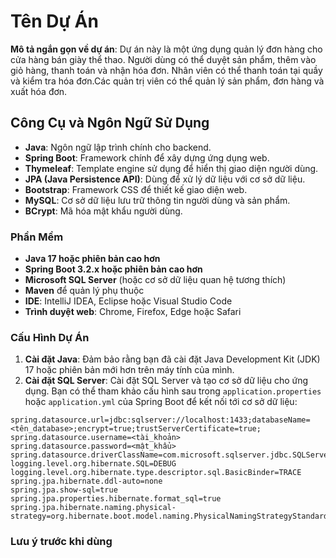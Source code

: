 # Tên Dự Án

**Mô tả ngắn gọn về dự án**: Dự án này là một ứng dụng quản lý đơn hàng cho cửa hàng bán giày thể thao. Người dùng có thể duyệt sản phẩm, thêm vào giỏ hàng, thanh toán và nhận hóa đơn. Nhân viên có thể thanh toán tại quầy và kiểm tra hóa đơn.Các quản trị viên có thể quản lý sản phẩm, đơn hàng và xuất hóa đơn.

## Công Cụ và Ngôn Ngữ Sử Dụng

- **Java**: Ngôn ngữ lập trình chính cho backend.
- **Spring Boot**: Framework chính để xây dựng ứng dụng web.
- **Thymeleaf**: Template engine sử dụng để hiển thị giao diện người dùng.
- **JPA (Java Persistence API)**: Dùng để xử lý dữ liệu với cơ sở dữ liệu.
- **Bootstrap**: Framework CSS để thiết kế giao diện web.
- **MySQL**: Cơ sở dữ liệu lưu trữ thông tin người dùng và sản phẩm.
- **BCrypt**: Mã hóa mật khẩu người dùng.

  
### Phần Mềm

- **Java 17 hoặc phiên bản cao hơn**
- **Spring Boot 3.2.x hoặc phiên bản cao hơn**
- **Microsoft SQL Server** (hoặc cơ sở dữ liệu quan hệ tương thích)
- **Maven** để quản lý phụ thuộc
- **IDE**: IntelliJ IDEA, Eclipse hoặc Visual Studio Code
- **Trình duyệt web**: Chrome, Firefox, Edge hoặc Safari

### Cấu Hình Dự Án

1. **Cài đặt Java**: Đảm bảo rằng bạn đã cài đặt Java Development Kit (JDK) 17 hoặc phiên bản mới hơn trên máy tính của mình.
2. **Cài đặt SQL Server**: Cài đặt SQL Server và tạo cơ sở dữ liệu cho ứng dụng. Bạn có thể tham khảo cấu hình sau trong `application.properties` hoặc `application.yml` của Spring Boot để kết nối tới cơ sở dữ liệu:
```properties
spring.datasource.url=jdbc:sqlserver://localhost:1433;databaseName=<tên_database>;encrypt=true;trustServerCertificate=true;
spring.datasource.username=<tài_khoản>
spring.datasource.password=<mật_khẩu>
spring.datasource.driverClassName=com.microsoft.sqlserver.jdbc.SQLServerDriver
logging.level.org.hibernate.SQL=DEBUG
logging.level.org.hibernate.type.descriptor.sql.BasicBinder=TRACE
spring.jpa.hibernate.ddl-auto=none
spring.jpa.show-sql=true
spring.jpa.properties.hibernate.format_sql=true
spring.jpa.hibernate.naming.physical-strategy=org.hibernate.boot.model.naming.PhysicalNamingStrategyStandardImpl
```


### Lưu ý trước khi dùng
